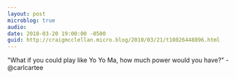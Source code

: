 ```yaml
---
layout: post
microblog: true
audio: 
date: 2010-03-20 19:00:00 -0500
guid: http://craigmcclellan.micro.blog/2010/03/21/t10826448896.html
---
```

"What if you could play like Yo Yo Ma, how much power would you have?" - @carlcartee
